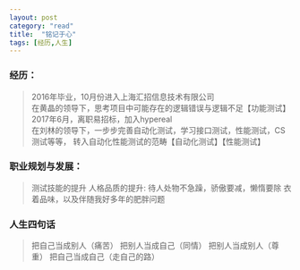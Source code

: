 ```yaml
---
layout: post
category: "read"
title:  "铭记于心"
tags: [经历,人生]
---
```

### 经历：

>2016年毕业，10月份进入上海汇招信息技术有限公司  
>    在黄晶的领导下，思考项目中可能存在的逻辑错误与逻辑不足【功能测试】  
>2017年6月，离职易招标，加入hypereal  
>    在刘林的领导下，一步步完善自动化测试，学习接口测试，性能测试，CS测试等等，
>    转入自动化性能测试的范畴【自动化测试】【性能测试】  
 

### 职业规划与发展：

> 测试技能的提升
> 人格品质的提升:
> 待人处物不急躁，骄傲要减，懒惰要除
> 衣着品味，以及伴随我好多年的肥胖问题


### 人生四句话

> 把自己当成别人（痛苦） 
> 把别人当成自己（同情） 
> 把别人当成别人（尊重） 
> 把自己当成自己（走自己的路）  
